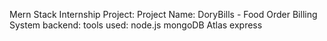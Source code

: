 Mern Stack Internship Project:
Project Name: DoryBills - Food Order Billing System
backend:
tools used:
node.js
mongoDB Atlas
express
